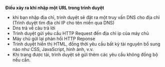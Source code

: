 **Điều xảy ra khi nhập một URL trong trình duyệt**
- khi bạn nhập địa chỉ, trình duyệt sẽ đặt ra một truy vấn DNS cho địa chỉ (Trình duyệt tìm địa chỉ IP cho tên miền qua DNS) 
- Dns trả về câu trả lời
- Trình duyệt gửi yêu cầu HTTP Request đến địa chỉ ip của máy chủ
- Máy chủ gửi lại phản hồi HTTP Reponse
- Trình duyệt hiển thị HTML, đồng thời yêu cầu bất kỳ tài nguyên bổ sung nào như CSS, JavaScript, hình ảnh, v.v. 
- Khi trang được tải, trình duyệt sẽ gửi thêm các yêu cầu không đồng bộ nếu cần.


